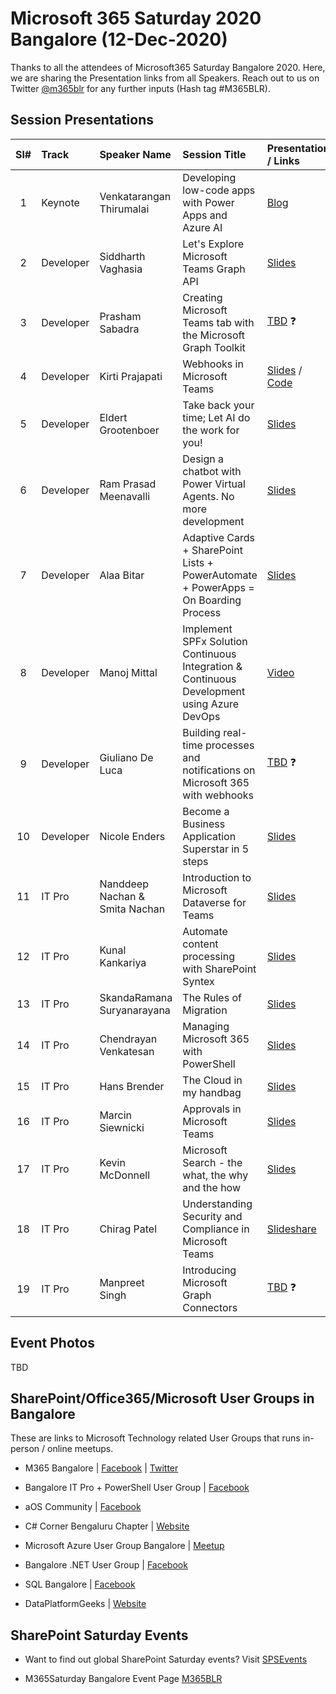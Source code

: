 # Microsoft 365 Saturday 2020 Bangalore (12-Dec-2020)

Thanks to all the attendees of Microsoft365 Saturday Bangalore 2020.  Here, we are sharing the Presentation links from all Speakers. Reach out to us on Twitter [@m365blr](https://twitter.com/m365blr "Microsoft365 Bangalore") for any further inputs (Hash tag #M365BLR).

## Session Presentations

| Sl# | Track | Speaker Name | Session Title | Presentation / Links |
|:---:|:------|:-----------|:---------|:------------|
| 1  | Keynote | Venkatarangan Thirumalai | Developing low-code apps with Power Apps and Azure AI | [Blog](https://venkatarangan.com/blog/2020/12/developing-low-code-apps-with-microsoft-power-apps-and-ai-builder/  "Venkatarangan's Personal Blog")  |
| 2  | Developer | Siddharth Vaghasia | Let's Explore Microsoft Teams Graph API | [Slides](https://github.com/siddharth-vaghasia/public-docs/blob/master/M365BLR-ExploreTeamsAPI-SiddharthVaghasia.pptx?raw=true "Siddharth Vaghasia's Personal GitHub") |
| 3  | Developer | Prasham Sabadra | Creating Microsoft Teams tab with the Microsoft Graph Toolkit | [TBD](https://github.com/mstechcomin "TBD") :question: |
| 4  | Developer | Kirti Prajapati | Webhooks in Microsoft Teams | [Slides](https://github.com/mstechcomin/m365-saturday-2020-blr/blob/master/docs/Webhooks-in-Microsoft-Teams_Kirti-Prajapati_M365BLR2020.pdf?raw=true "Slides") / [Code](https://github.com/mstechcomin/m365-saturday-2020-blr/blob/main/code/OutgoingWHSample.zip?raw=true "Code") |
| 5  | Developer | Eldert Grootenboer | Take back your time; Let AI do the work for you! | [Slides](https://github.com/mstechcomin/m365-saturday-2020-blr/blob/master/docs/Take-back-your-time-Let-AI-do-the-work-for-you_Eldert-Grootenboer_M365BLR2020.pptx?raw=true "Slides") |
| 6  | Developer | Ram Prasad Meenavalli | Design a chatbot with Power Virtual Agents. No more development | [Slides](https://github.com/mstechcomin/m365-saturday-2020-blr/blob/master/docs/Design-a-chatbot-with-Power-Virtual-Agents-No-more-development_Ram-Prasad-Meenavalli_M365BLR2020.pdf?raw=true "Slides") |
| 7  | Developer | Alaa Bitar | Adaptive Cards + SharePoint Lists + PowerAutomate + PowerApps = On Boarding Process | [Slides](https://github.com/mstechcomin/m365-saturday-2020-blr/blob/master/docs/Adaptive-Cards-+-SharePoint-Lists-+-PowerAutomate-+-PowerApps-=-On-Boarding-Process_Alaa-Bitar_M365BLR2020.pdf?raw=true "Slides") |
| 8  | Developer | Manoj Mittal | Implement SPFx Solution Continuous Integration & Continuous Development using Azure DevOps | [Video](https://www.youtube.com/watch?v=ZpE6QbZRPUw "Manoj's YouTube") |
| 9  | Developer | Giuliano De Luca | Building real-time processes and notifications on Microsoft 365 with webhooks | [TBD](https://github.com/mstechcomin "TBD") :question: |
| 10 | Developer | Nicole Enders | Become a Business Application Superstar in 5 steps | [Slides](https://github.com/mstechcomin/m365-saturday-2020-blr/blob/master/docs/Become-a-Business-Application-Superstar-in-5-steps_Nicole-Enders_M365BLR2020.pdf?raw=true "Slides") |
| 11 | IT Pro | Nanddeep Nachan & Smita Nachan | Introduction to Microsoft Dataverse for Teams | [Slides](https://github.com/mstechcomin/m365-saturday-2020-blr/blob/master/docs/Introduction-to-Microsoft-Dataverse-for-Teams_Nanddeep-Nachan-and-Smita-Nachan_M365BLR2020.pdf?raw=true "Slides") |
| 12 | IT Pro | Kunal Kankariya | Automate content processing with SharePoint Syntex | [Slides](https://github.com/mstechcomin/m365-saturday-2020-blr/blob/master/docs/Automate-content-processing-with-SharePoint-Syntex_Kunal-Kankariya_M365BLR2020.pdf?raw=true "Slides") |
| 13 | IT Pro | SkandaRamana Suryanarayana | The Rules of Migration | [Slides](https://www.slideshare.net/ramana16/the-rules-of-migration "Ramana's Personal Slideshare") |
| 14 | IT Pro | Chendrayan Venkatesan | Managing Microsoft 365 with PowerShell | [Slides](https://about-powershell.visualstudio.com/_git/Microsoft-365 "Chen's Personal Blog") |
| 15 | IT Pro | Hans Brender | The Cloud in my handbag | [Slides](https://mvphb-my.sharepoint.com/:p:/g/personal/hans_brender_hbsoft_de/EeiORGm4tydHgp_QBxobphsBisHDavZOqC4qMNrlzLIROg?e=I7Lx43 "Hans' Personal OneDrive") |
| 16 | IT Pro | Marcin Siewnicki | Approvals in Microsoft Teams | [Slides](https://github.com/mstechcomin/m365-saturday-2020-blr/blob/master/docs/Approvals-in-Microsoft-Teams_Marcin-Siewnicki_M365BLR2020.pdf?raw=true "Slides") |
| 17 | IT Pro | Kevin McDonnell | Microsoft Search - the what, the why and the how | [Slides](https://github.com/mstechcomin/m365-saturday-2020-blr/blob/master/docs/Microsoft-Search-the-what-the-why-and-the-how_Kevin-McDonnell_M365BLR2020.pdf?raw=true "Slides") |
| 18 | IT Pro | Chirag Patel | Understanding Security and Compliance in Microsoft Teams | [Slideshare](https://www.slideshare.net/techChirag/understanding-security-and-compliance-in-microsoft-teams-m365-saturday-bangalore-2020 "Chirag's Personal Slideshare ") |
| 19 | IT Pro | Manpreet Singh | Introducing Microsoft Graph Connectors | [TBD](https://github.com/mstechcomin "TBD") :question: |


## Event Photos
TBD 

## SharePoint/Office365/Microsoft User Groups in Bangalore
These are links to Microsoft Technology related User Groups that runs in-person / online meetups.
* M365 Bangalore | [Facebook](https://www.facebook.com/groups/m365blr/ "Facebook") | [Twitter](https://twitter.com/m365blr "Twitter")

* Bangalore IT Pro + PowerShell User Group | [Facebook](https://www.facebook.com/groups/psbug/ "Facebook")

* aOS Community | [Facebook](https://www.facebook.com/aosComm/ "Facebook")

* C# Corner Bengaluru Chapter | [Website](https://www.c-sharpcorner.com/chapters/bengaluru-chapter "C# Corner Bengaluru Chapter")

* Microsoft Azure User Group Bangalore | [Meetup](https://www.meetup.com/Microsoft-Azure-Bangalore/  "Meetup")

* Bangalore .NET User Group | [Facebook](https://www.facebook.com/groups/BDotNet/  "Facebook")

* SQL Bangalore | [Facebook](https://www.facebook.com/groups/SQLBangalore/   "Facebook")

* DataPlatformGeeks | [Website](http://www.dataplatformgeeks.com/ "Website")

## SharePoint Saturday Events

* Want to find out global SharePoint Saturday events? Visit [SPSEvents](http://www.spsevents.org/ "SharePoint Saturdays Home Page")

* M365Saturday Bangalore Event Page [M365BLR](https://www.spsevents.org/event/bangaloresps2020/ "M365BLR 12-Dec-2020")
